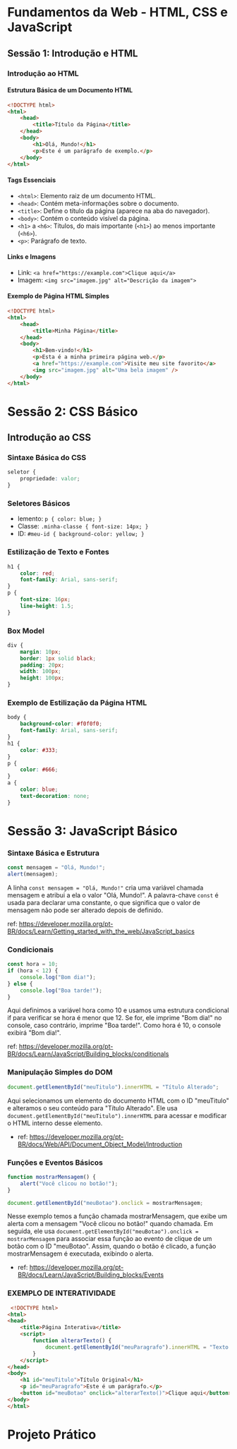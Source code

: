 # Fundamentos da Web - HTML, CSS e JavaScript

## Sessão 1: Introdução e HTML

### Introdução ao HTML

#### Estrutura Básica de um Documento HTML

```html
<!DOCTYPE html>
<html>
    <head>
        <title>Título da Página</title>
    </head>
    <body>
        <h1>Olá, Mundo!</h1>
        <p>Este é um parágrafo de exemplo.</p>
    </body>
</html>
```

#### Tags Essenciais

-   `<html>`: Elemento raiz de um documento HTML.
-   `<head>`: Contém meta-informações sobre o documento.
-   `<title>`: Define o título da página (aparece na aba do navegador).
-   `<body>`: Contém o conteúdo visível da página.
-   `<h1>` a `<h6>`: Títulos, do mais importante (`<h1>`) ao menos importante (`<h6>`).
-   `<p>`: Parágrafo de texto.

#### Links e Imagens

-   Link: `<a href="https://example.com">Clique aqui</a>`
-   Imagem: `<img src="imagem.jpg" alt="Descrição da imagem">`

#### Exemplo de Página HTML Simples

```html
<!DOCTYPE html>
<html>
    <head>
        <title>Minha Página</title>
    </head>
    <body>
        <h1>Bem-vindo!</h1>
        <p>Esta é a minha primeira página web.</p>
        <a href="https://example.com">Visite meu site favorito</a>
        <img src="imagem.jpg" alt="Uma bela imagem" />
    </body>
</html>
```

# Sessão 2: CSS Básico

## Introdução ao CSS

### Sintaxe Básica do CSS

```css
seletor {
    propriedade: valor;
}
```

### Seletores Básicos

-   lemento: `p { color: blue; }`
-   Classe: `.minha-classe { font-size: 14px; }`
-   ID: `#meu-id { background-color: yellow; }`

### Estilização de Texto e Fontes

```css
h1 {
    color: red;
    font-family: Arial, sans-serif;
}
p {
    font-size: 16px;
    line-height: 1.5;
}
```

### Box Model

```css
div {
    margin: 10px;
    border: 1px solid black;
    padding: 20px;
    width: 100px;
    height: 100px;
}
```

### Exemplo de Estilização da Página HTML

```css
body {
    background-color: #f0f0f0;
    font-family: Arial, sans-serif;
}
h1 {
    color: #333;
}
p {
    color: #666;
}
a {
    color: blue;
    text-decoration: none;
}
```

# Sessão 3: JavaScript Básico

### Sintaxe Básica e Estrutura

~~~javascript
const mensagem = "Olá, Mundo!";
alert(mensagem);
~~~


A linha ``` const mensagem = "Olá, Mundo!" ``` cria uma variável chamada mensagem e atribui a ela o valor "Olá, Mundo!".
A palavra-chave ```const``` é usada para declarar uma constante, o que significa que o valor de mensagem não pode ser alterado depois de definido.

ref: https://developer.mozilla.org/pt-BR/docs/Learn/Getting_started_with_the_web/JavaScript_basics


###  Condicionais

~~~javascript
const hora = 10;
if (hora < 12) {
    console.log("Bom dia!");
} else {
    console.log("Boa tarde!");
}
~~~

Aqui definimos a variável hora como 10 e usamos uma estrutura condicional if para verificar se hora é menor que 12. Se for, ele imprime "Bom dia!" no console, caso contrário, imprime "Boa tarde!". Como hora é 10, o console exibirá "Bom dia!".

ref: https://developer.mozilla.org/pt-BR/docs/Learn/JavaScript/Building_blocks/conditionals


###  Manipulação Simples do DOM


~~~javascript
document.getElementById("meuTitulo").innerHTML = "Título Alterado";
~~~


Aqui selecionamos um elemento do documento HTML com o ID "meuTitulo" e alteramos o seu conteúdo para "Título Alterado". Ele usa ````document.getElementById("meuTitulo").innerHTML```` para acessar e modificar o HTML interno desse elemento.

- ref: https://developer.mozilla.org/pt-BR/docs/Web/API/Document_Object_Model/Introduction

###  Funções e Eventos Básicos

~~~javascript
function mostrarMensagem() {
    alert("Você clicou no botão!");
}

document.getElementById("meuBotao").onclick = mostrarMensagem;
~~~

Nesse exemplo temos a função chamada mostrarMensagem, que exibe um alerta com a mensagem "Você clicou no botão!" quando chamada. Em seguida, ele usa ``document.getElementById("meuBotao").onclick = mostrarMensagem`` para associar essa função ao evento de clique de um botão com o ID "meuBotao". Assim, quando o botão é clicado, a função mostrarMensagem é executada, exibindo o alerta.

 - ref: https://developer.mozilla.org/pt-BR/docs/Learn/JavaScript/Building_blocks/Events


 ### EXEMPLO DE INTERATIVIDADE

~~~html
 <!DOCTYPE html>
<html>
<head>
    <title>Página Interativa</title>
    <script>
        function alterarTexto() {
            document.getElementById("meuParagrafo").innerHTML = "Texto alterado pelo JavaScript!";
        }
    </script>
</head>
<body>
    <h1 id="meuTitulo">Título Original</h1>
    <p id="meuParagrafo">Este é um parágrafo.</p>
    <button id="meuBotao" onclick="alterarTexto()">Clique aqui</button>
</body>
</html>
~~~


# Projeto Prático